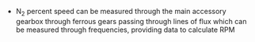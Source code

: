 - N<sub>2</sub> percent speed can be measured through the main accessory gearbox through ferrous gears passing through lines of flux which can be measured through frequencies, providing data to calculate RPM